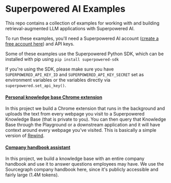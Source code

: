 # Superpowered AI Examples

This repo contains a collection of examples for working with and building retrieval-augmented LLM applications with Superpowered AI.

To run these examples, you'll need a Superpowered AI account ([create a free account here](https://superpowered.ai)) and API keys.

Some of these examples use the Superpowered Python SDK, which can be installed with pip using `pip install superpowered-sdk`

If you're using the SDK, please make sure you have `SUPERPOWERED_API_KEY_ID` and `SUPERPOWERED_API_KEY_SECRET` set as environment variables or the variables directly via `superpowered.set_api_key()`.

#### [Personal knowledge base Chrome extension](consumer/personal-kb-chrome-extension)
In this project we build a Chrome extension that runs in the background and uploads the text from every webpage you visit to a Superpowered Knowledge Base (that is private to you). You can then query that Knowledge Base through the Playground or a downstream application and it will have context around every webpage you've visited. This is basically a simple version of [Rewind](https://rewind.ai).

#### [Company handbook assistant](employee-productivity/company-handbook-assistant)
In this project, we build a knowledge base with an entire company handbook and use it to answer questions employees may have. We use the Sourcegraph company handbook here, since it's publicly accessible and fairly large (1.4M tokens).